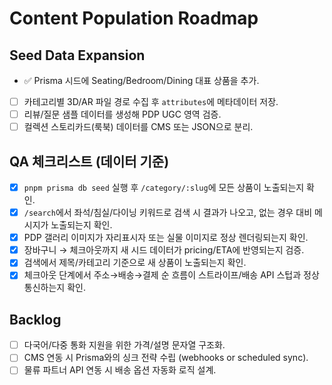 # Content Population Roadmap

## Seed Data Expansion
- ✅ Prisma 시드에 Seating/Bedroom/Dining 대표 상품을 추가.
- [ ] 카테고리별 3D/AR 파일 경로 수집 후 `attributes`에 메타데이터 저장.
- [ ] 리뷰/질문 샘플 데이터를 생성해 PDP UGC 영역 검증.
- [ ] 컬렉션 스토리카드(룩북) 데이터를 CMS 또는 JSON으로 분리.

## QA 체크리스트 (데이터 기준)
- [x] `pnpm prisma db seed` 실행 후 `/category/:slug`에 모든 상품이 노출되는지 확인.
- [x] `/search`에서 좌석/침실/다이닝 키워드로 검색 시 결과가 나오고, 없는 경우 대비 메시지가 노출되는지 확인.
- [x] PDP 갤러리 이미지가 자리표시자 또는 실물 이미지로 정상 렌더링되는지 확인.
- [x] 장바구니 → 체크아웃까지 새 시드 데이터가 pricing/ETA에 반영되는지 검증.
- [x] 검색에서 제목/카테고리 기준으로 새 상품이 노출되는지 확인.
- [x] 체크아웃 단계에서 주소→배송→결제 순 흐름이 스트라이프/배송 API 스텁과 정상 통신하는지 확인.

## Backlog
- [ ] 다국어/다중 통화 지원을 위한 가격/설명 문자열 구조화.
- [ ] CMS 연동 시 Prisma와의 싱크 전략 수립 (webhooks or scheduled sync).
- [ ] 물류 파트너 API 연동 시 배송 옵션 자동화 로직 설계.
